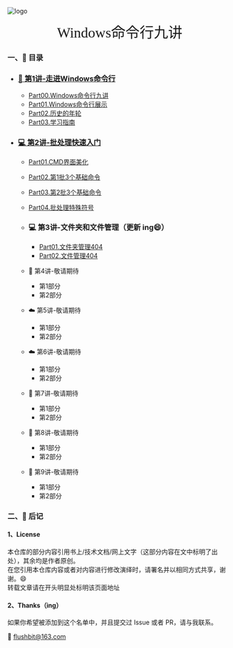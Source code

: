 

![logo](https://gitee.com/HACV/command/raw/master/_style/logo.png)

<center><font size=6 face="行书">Windows命令行九讲</font></center>



### 一、:memo: 目录


- ### [🎨 第1讲-走进Windows命令行](https://hacv.gitee.io/command/#/)

  - [Part00.Windows命令行九讲](https://hacv.gitee.io/command/#/./%E7%AC%AC1%E8%AE%B2-%E8%B5%B0%E8%BF%9BWindows%E5%91%BD%E4%BB%A4%E8%A1%8C/%E7%AC%AC1%E8%AE%B2)
  - [Part01.Windows命令行展示](https://hacv.gitee.io/command/#/./%E7%AC%AC1%E8%AE%B2-%E8%B5%B0%E8%BF%9BWindows%E5%91%BD%E4%BB%A4%E8%A1%8C/Part01.Windows%E5%91%BD%E4%BB%A4%E8%A1%8C%E5%B1%95%E7%A4%BA)
  - [Part02.历史的年轮](https://hacv.gitee.io/command/#/./%E7%AC%AC1%E8%AE%B2-%E8%B5%B0%E8%BF%9BWindows%E5%91%BD%E4%BB%A4%E8%A1%8C/Part02.%E5%8E%86%E5%8F%B2%E7%9A%84%E5%B9%B4%E8%BD%AE)
  - [Part03.学习指南](https://hacv.gitee.io/command/#/./%E7%AC%AC1%E8%AE%B2-%E8%B5%B0%E8%BF%9BWindows%E5%91%BD%E4%BB%A4%E8%A1%8C/Part03.%E5%AD%A6%E4%B9%A0%E6%8C%87%E5%8D%97)


- ### [💻 第2讲-批处理快速入门](./第2讲-批处理快速入门/第2讲.md)
  
  - [Part01.CMD界面美化](./第2讲-批处理快速入门/Part01.CMD界面美化.md)
  - [Part02.第1批3个基础命令](./第2讲-批处理快速入门/Part02.第1批3个基础命令.md)
  - [Part03.第2批3个基础命令](./第2讲-批处理快速入门/Part03.第2批3个基础命令.md)
  - [Part04.批处理特殊符号](./第2讲-批处理快速入门/Part04.批处理特殊符号.md)


  - ### 💻 第3讲-文件夹和文件管理（更新 ing:smile:）
    
      - [Part01.文件夹管理404](02.文件夹和文件管理/Part01.文件夹管理.md)
      - [Part02.文件管理404](02.文件夹和文件管理/Part02.文件管理.md)


  - 🎨 第4讲-敬请期待
      - 第1部分
      - 第2部分

  - ☁️ 第5讲-敬请期待
      - 第1部分
      - 第2部分

  - ☁️ 第6讲-敬请期待
      - 第1部分
      - 第2部分

  - 🎨 第7讲-敬请期待
      - 第1部分
      - 第2部分

  - 🔧 第8讲-敬请期待
      - 第1部分
      - 第2部分

  - 🔧 第9讲-敬请期待
      - 第1部分
      - 第2部分

  

### 二​、:memo: 后记

#### 1、License

本仓库的部分内容引用书上/技术文档/网上文字（这部分内容在文中标明了出处），其余均是作者原创。  
在您引用本仓库内容或者对内容进行修改演绎时，请署名并以相同方式共享，谢谢。:smile:  
转载文章请在开头明显处标明该页面地址    



#### 2、Thanks（ing）

如果你希望被添加到这个名单中，并且提交过 Issue 或者 PR，请与我联系。    

:email: flushbit@163.com







